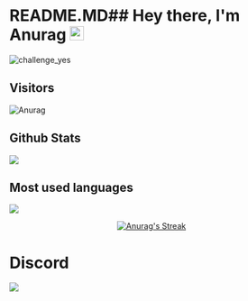 # README.MD## Hey there, I'm Anurag <img src="https://media.giphy.com/media/hvRJCLFzcasrR4ia7z/giphy.gif" width="25px">
![challenge_yes](https://i.alexflipnote.dev/4h93guy.png)


## Visitors
![Anurag](https://profile-counter.glitch.me/InvalidAnurag/count.svg)


</span>

<span float="center" height=200>
  <h2>Github Stats</h2>
<img src="https://github-readme-stats.vercel.app/api?username=InvalidAnurag&show_icons=true&count_private=true&title_color=d1eaff&text_color=f2f9ff&icon_color=a3b9cc&bg_color=6e7e91" float="left" />
  <h2>Most used languages</h2>
<img src="https://github-readme-stats.vercel.app/api/top-langs?username=InvalidAnurag&show_icons=true&title_color=d1eaff&text_color=f2f9ff&icon_color=a3b9cc&bg_color=475159" float="right" />
</span>

<p align="center">
    <a href="https://github.com/SubhamRaoniar28/github-readme-streak-stats">
        <img title="🔥 Get streak stats for your profile at git.io/streak-stats" alt="Anurag's Streak" src="http://github-readme-streak-stats.herokuapp.com?user=InvalidAnurag&theme=black-ice&hide_border=true&stroke=0000&background=060A0CD0"/>
    </a>
</p>


# Discord

[![](https://discord.c99.nl/widget/theme-1/458541186265907210.png)](https://discord.gg/flantic)

